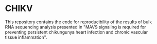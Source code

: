 # CHIKV
This repository contains the code for reproducibility of the results of bulk RNA sequencing analysis presented in
"MAVS signaling is required for preventing persistent chikungunya heart infection and chronic vascular tissue inflammation".
